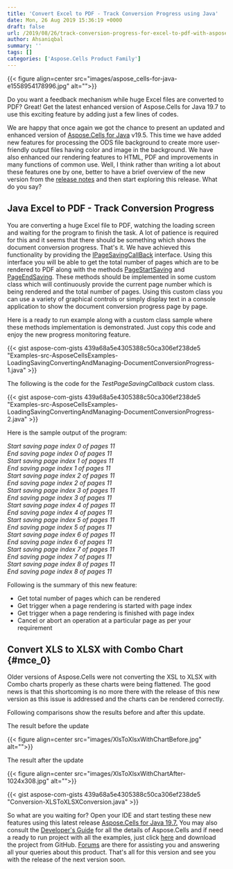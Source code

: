 ```yaml
---
title: 'Convert Excel to PDF - Track Conversion Progress using Java'
date: Mon, 26 Aug 2019 15:36:19 +0000
draft: false
url: /2019/08/26/track-conversion-progress-for-excel-to-pdf-with-aspose.cells-for-java-19.7/
author: Ahsaniqbal
summary: ''
tags: []
categories: ['Aspose.Cells Product Family']
---
```




{{< figure align=center src="images/aspose_cells-for-java-e1558954178996.jpg" alt="">}}


Do you want a feedback mechanism while huge Excel files are converted to PDF? Great! Get the latest enhanced version of Aspose.Cells for Java 19.7 to use this exciting feature by adding just a few lines of codes.

We are happy that once again we got the chance to present an updated and enhanced version of [Aspose.Cells for Java][1] v19.5. This time we have added new features for processing the ODS file background to create more user-friendly output files having color and image in the background. We have also enhanced our rendering features to HTML, PDF and improvements in many functions of common use. Well, I think rather than writing a lot about these features one by one, better to have a brief overview of the new version from the [release notes][2] and then start exploring this release. What do you say?

## Java Excel to PDF - Track Conversion Progress

You are converting a huge Excel file to PDF, watching the loading screen and waiting for the program to finish the task. A lot of patience is required for this and it seems that there should be something which shows the document conversion progress. That's it. We have achieved this functionality by providing the [IPageSavingCallBack][3] interface. Using this interface you will be able to get the total number of pages which are to be rendered to PDF along with the methods [PageStartSaving][4] and [PageEndSaving][5]. These methods should be implemented in some custom class which will continuously provide the current page number which is being rendered and the total number of pages. Using this custom class you can use a variety of graphical controls or simply display text in a console application to show the document conversion progress page by page.

Here is a ready to run example along with a custom class sample where these methods implementation is demonstrated. Just copy this code and enjoy the new progress monitoring feature.

{{< gist aspose-com-gists 439a68a5e4305388c50ca306ef238de5 "Examples-src-AsposeCellsExamples-LoadingSavingConvertingAndManaging-DocumentConversionProgress-1.java" >}}

The following is the code for the _TestPageSavingCallback_ custom class.

{{< gist aspose-com-gists 439a68a5e4305388c50ca306ef238de5 "Examples-src-AsposeCellsExamples-LoadingSavingConvertingAndManaging-DocumentConversionProgress-2.java" >}}

Here is the sample output of the program:

_Start saving page index 0 of pages 11  
End saving page index 0 of pages 11  
Start saving page index 1 of pages 11  
End saving page index 1 of pages 11  
Start saving page index 2 of pages 11  
End saving page index 2 of pages 11  
Start saving page index 3 of pages 11  
End saving page index 3 of pages 11  
Start saving page index 4 of pages 11  
End saving page index 4 of pages 11  
Start saving page index 5 of pages 11  
End saving page index 5 of pages 11  
Start saving page index 6 of pages 11  
End saving page index 6 of pages 11  
Start saving page index 7 of pages 11  
End saving page index 7 of pages 11  
Start saving page index 8 of pages 11  
End saving page index 8 of pages 11_

Following is the summary of this new feature:

*   Get total number of pages which can be rendered
*   Get trigger when a page rendering is started with page index
*   Get trigger when a page rendering is finished with page index
*   Cancel or abort an operation at a particular page as per your requirement

## Convert XLS to XLSX with Combo Chart {#mce_0}

Older versions of Aspose.Cells were not converting the XSL to XLSX with Combo charts properly as these charts were being flattened. The good news is that this shortcoming is no more there with the release of this new version as this issue is addressed and the charts can be rendered correctly.

Following comparisons show the results before and after this update.

The result before the update



{{< figure align=center src="images/XlsToXlsxWithChartBefore.jpg" alt="">}}


The result after the update



{{< figure align=center src="images/XlsToXlsxWithChartAfter-1024x308.jpg" alt="">}}


{{< gist aspose-com-gists 439a68a5e4305388c50ca306ef238de5 "Conversion-XLSToXLSXConversion.java" >}}  

So what are you waiting for? Open your IDE and start testing these new features using this latest release [Aspose.Cells for Java 19.7.][6] You may also consult the [Developer's Guide][7] for all the details of Aspose.Cells and if need a ready to run project with all the examples, just click [here][8] and download the project from GitHub. [Forums][9] are there for assisting you and answering all your queries about this product. That's all for this version and see you with the release of the next version soon.




[1]: https://products.aspose.com/cells/java
[2]: https://docs.aspose.com/cells/java/aspose-cells-for-java-19-5-release-notes/
[3]: https://apireference.aspose.com/java/cells/com.aspose.cells/IPageSavingCallback
[4]: https://apireference.aspose.com/java/cells/com.aspose.cells/ipagesavingcallback#pageStartSaving(com.aspose.cells.PageStartSavingArgs)
[5]: https://apireference.aspose.com/java/cells/com.aspose.cells/ipagesavingcallback#pageEndSaving(com.aspose.cells.PageEndSavingArgs)
[6]: https://downloads.aspose.com/cells/java/new-releases/aspose.cells-for-java-19.7/
[7]: https://docs.aspose.com/cells/java/developer-guide/
[8]: https://github.com/aspose-cells/Aspose.Cells-for-Java
[9]: https://forum.aspose.com/c/cells




